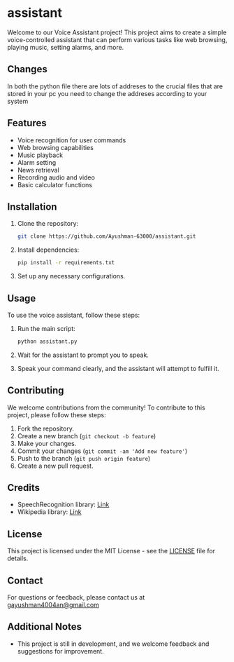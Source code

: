 # assistant


Welcome to our Voice Assistant project! This project aims to create a simple voice-controlled assistant that can perform various tasks like web browsing, playing music, setting alarms, and more.

## Changes
In both the python file there are lots of addreses to the crucial files that are stored in your pc you need to change the addreses according to your system

## Features

- Voice recognition for user commands
- Web browsing capabilities
- Music playback
- Alarm setting
- News retrieval
- Recording audio and video
- Basic calculator functions

## Installation

1. Clone the repository:

    ```bash
    git clone https://github.com/Ayushman-63000/assistant.git
    ```

2. Install dependencies:

    ```bash
    pip install -r requirements.txt
    ```

3. Set up any necessary configurations.

## Usage

To use the voice assistant, follow these steps:

1. Run the main script:

    ```bash
    python assistant.py
    ```

2. Wait for the assistant to prompt you to speak.

3. Speak your command clearly, and the assistant will attempt to fulfill it.


## Contributing

We welcome contributions from the community! To contribute to this project, please follow these steps:

1. Fork the repository.
2. Create a new branch (`git checkout -b feature`)
3. Make your changes.
4. Commit your changes (`git commit -am 'Add new feature'`)
5. Push to the branch (`git push origin feature`)
6. Create a new pull request.

## Credits

- SpeechRecognition library: [Link](https://github.com/Uberi/speech_recognition)
- Wikipedia library: [Link](https://github.com/goldsmith/Wikipedia)

## License

This project is licensed under the MIT License - see the [LICENSE](LICENSE) file for details.

## Contact

For questions or feedback, please contact us at gayushman4004an@gmail.com

## Additional Notes

- This project is still in development, and we welcome feedback and suggestions for improvement.
